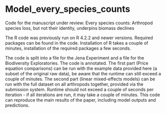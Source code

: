 # Model_every_species_counts
Code for the manuscript under review:
Every species counts: Arthropod species loss, but not their identity, underpins biomass declines

The R code was previously run on R 4.2.2 and newer versions. Required packages can be found in the code. Installation of R takes a couple of minutes, installation of the required packages a few seconds.

The code is split into a file for the Jena Experiment and a file for the Biodiversity Exploratories. The code is annotated.
The first part (Price equation comparisons) can be run with the example data provided here (a subset of the original raw data), be aware that the runtime can still exceed a couple of minutes.
The second part (linear mixed-effects models) can be run with the full dataset on all arthropods together, provided via the submission system. Runtime should not exceed a couple of seconds per iteration - if all iterations are run, it may take a couple of minutes. This code can reproduce the main results of the paper, including model outputs and predictions.
